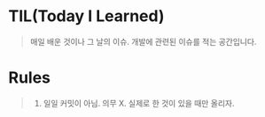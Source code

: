 # TIL(Today I Learned) 
> 매일 배운 것이나 그 날의 이슈. 개발에 관련된 이슈를 적는 공간입니다.

# Rules
> 1. 일일 커밋이 아님. 의무 X. 실제로 한 것이 있을 때만 올리자.
